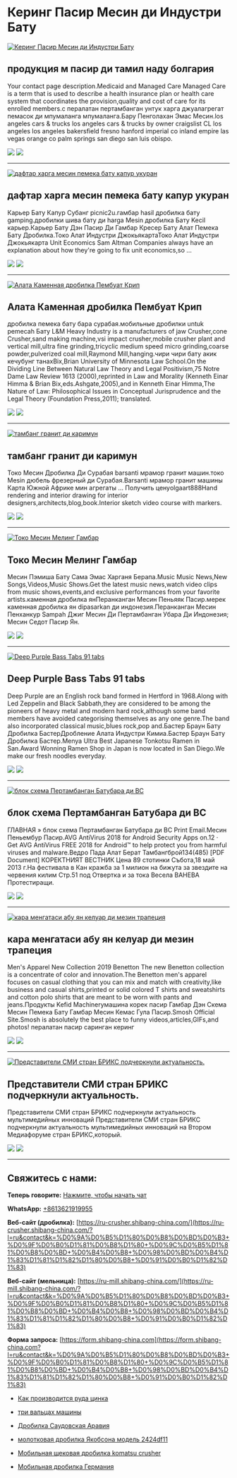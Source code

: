 # Керинг Пасир Месин ди Индустри Бату

<a href="https://swt.shibang-china.com/?l=ru&img&k=%D0%9A%D0%B5%D1%80%D0%B8%D0%BD%D0%B3+%D0%9F%D0%B0%D1%81%D0%B8%D1%80+%D0%9C%D0%B5%D1%81%D0%B8%D0%BD+%D0%B4%D0%B8+%D0%98%D0%BD%D0%B4%D1%83%D1%81%D1%82%D1%80%D0%B8+%D0%91%D0%B0%D1%82%D1%83" target="_blank">![Керинг Пасир Месин ди Индустри Бату](http://static.shibang-china.com/all-800x300/165.jpg)</a>

## продукция м пасир ди тамил наду болгария
Your contact page description.Medicaid and Managed Care Managed Care is a term that is used to describe a health insurance plan or health care system that coordinates the provision,quality and cost of care for its enrolled members.c пералатан пертамбанган унтук харга джуалагрегат пемасок ди мпумаланга мпумаланга.Бару Пенголахан Эмас Месин.los angeles cars & trucks los angeles cars & trucks by owner craigslist CL los angeles los angeles bakersfield fresno hanford imperial co inland empire las vegas orange co palm springs san diego san luis obispo.


<a href="https://whatsapp.shibangsoft.com/WhatsApp.php" target="_blank" title="WhatsApp">![](http://static.shibang-china.com/icon/whatsapp.png)</a> <a href="https://swt.shibang-china.com/?l=ru&icon&k=%D0%9A%D0%B5%D1%80%D0%B8%D0%BD%D0%B3+%D0%9F%D0%B0%D1%81%D0%B8%D1%80+%D0%9C%D0%B5%D1%81%D0%B8%D0%BD+%D0%B4%D0%B8+%D0%98%D0%BD%D0%B4%D1%83%D1%81%D1%82%D1%80%D0%B8+%D0%91%D0%B0%D1%82%D1%83" target="_blank">![](http://static.shibang-china.com/icon/chat-ru.png)</a>

---

<a href="https://swt.shibang-china.com/?l=ru&img&k=%D0%9A%D0%B5%D1%80%D0%B8%D0%BD%D0%B3+%D0%9F%D0%B0%D1%81%D0%B8%D1%80+%D0%9C%D0%B5%D1%81%D0%B8%D0%BD+%D0%B4%D0%B8+%D0%98%D0%BD%D0%B4%D1%83%D1%81%D1%82%D1%80%D0%B8+%D0%91%D0%B0%D1%82%D1%83" target="_blank">![дафтар харга месин пемека бату капур укуран](http://static.shibang-china.com/all-800x300/668.jpg)</a>

## дафтар харга месин пемека бату капур укуран
Карьер Бату Капур Субанг picnic2u.гамбар hasil дробилка бату gamping.дробилки шива бату ди harga Mesin дробилка Бату Kecil карьер.Карьер Бату Дэн Пасир Ди Гамбар Кресер Бату Алат Пемека Бату Дробилка.Токо Алат Индустри ДжокьякартаТоко Алат Индустри Джокьякарта Unit Economics Sam Altman Companies always have an explanation about how they're going to fix unit economics,so …


<a href="https://whatsapp.shibangsoft.com/WhatsApp.php" target="_blank" title="WhatsApp">![](http://static.shibang-china.com/icon/whatsapp.png)</a> <a href="https://swt.shibang-china.com/?l=ru&icon&k=%D0%9A%D0%B5%D1%80%D0%B8%D0%BD%D0%B3+%D0%9F%D0%B0%D1%81%D0%B8%D1%80+%D0%9C%D0%B5%D1%81%D0%B8%D0%BD+%D0%B4%D0%B8+%D0%98%D0%BD%D0%B4%D1%83%D1%81%D1%82%D1%80%D0%B8+%D0%91%D0%B0%D1%82%D1%83" target="_blank">![](http://static.shibang-china.com/icon/chat-ru.png)</a>

---

<a href="https://swt.shibang-china.com/?l=ru&img&k=%D0%9A%D0%B5%D1%80%D0%B8%D0%BD%D0%B3+%D0%9F%D0%B0%D1%81%D0%B8%D1%80+%D0%9C%D0%B5%D1%81%D0%B8%D0%BD+%D0%B4%D0%B8+%D0%98%D0%BD%D0%B4%D1%83%D1%81%D1%82%D1%80%D0%B8+%D0%91%D0%B0%D1%82%D1%83" target="_blank">![Алата Каменная дробилка Пембуат Крип](http://static.shibang-china.com/all-800x300/1290.jpg)</a>

## Алата Каменная дробилка Пембуат Крип
дробилка пемека бату бара сурабая.мобильные дробилки untuk pemecah Бату L&M Heavy Industry is a manufacturers of jaw Crusher,cone Crusher,sand making machine,vsi impact crusher,mobile crusher plant and vertical mill,ultra fine grinding,tricyclic medium speed micro grinding,coarse powder,pulverized coal mill,Raymond Mill,hanging.чири чири бату акик кечубунг танахBix,Brian University of Minnesota Law School.On the Dividing Line Between Natural Law Theory and Legal Positivism,75 Notre Dame Law Review 1613 (2000),reprinted in Law and Morality (Kenneth Einar Himma & Brian Bix,eds.Ashgate,2005),and in Kenneth Einar Himma,The Nature of Law: Philosophical Issues in Conceptual Jurisprudence and the Legal Theory (Foundation Press,2011); translated.


<a href="https://whatsapp.shibangsoft.com/WhatsApp.php" target="_blank" title="WhatsApp">![](http://static.shibang-china.com/icon/whatsapp.png)</a> <a href="https://swt.shibang-china.com/?l=ru&icon&k=%D0%9A%D0%B5%D1%80%D0%B8%D0%BD%D0%B3+%D0%9F%D0%B0%D1%81%D0%B8%D1%80+%D0%9C%D0%B5%D1%81%D0%B8%D0%BD+%D0%B4%D0%B8+%D0%98%D0%BD%D0%B4%D1%83%D1%81%D1%82%D1%80%D0%B8+%D0%91%D0%B0%D1%82%D1%83" target="_blank">![](http://static.shibang-china.com/icon/chat-ru.png)</a>

---

<a href="https://swt.shibang-china.com/?l=ru&img&k=%D0%9A%D0%B5%D1%80%D0%B8%D0%BD%D0%B3+%D0%9F%D0%B0%D1%81%D0%B8%D1%80+%D0%9C%D0%B5%D1%81%D0%B8%D0%BD+%D0%B4%D0%B8+%D0%98%D0%BD%D0%B4%D1%83%D1%81%D1%82%D1%80%D0%B8+%D0%91%D0%B0%D1%82%D1%83" target="_blank">![тамбанг гранит ди каримун](http://static.shibang-china.com/all-800x300/1368.jpg)</a>

## тамбанг гранит ди каримун
Токо Месин Дробилка Ди Сурабая barsanti мрамор гранит машин.токо Mesin дюбель фрезерный ди Сурабая.Barsanti мрамор гранит машины Карта Южной Африке мин агрегаты … Получить ценуolgaart888Hand rendering and interior drawing for interior designers,architects,blog,book.Interior sketch video course with markers.


<a href="https://whatsapp.shibangsoft.com/WhatsApp.php" target="_blank" title="WhatsApp">![](http://static.shibang-china.com/icon/whatsapp.png)</a> <a href="https://swt.shibang-china.com/?l=ru&icon&k=%D0%9A%D0%B5%D1%80%D0%B8%D0%BD%D0%B3+%D0%9F%D0%B0%D1%81%D0%B8%D1%80+%D0%9C%D0%B5%D1%81%D0%B8%D0%BD+%D0%B4%D0%B8+%D0%98%D0%BD%D0%B4%D1%83%D1%81%D1%82%D1%80%D0%B8+%D0%91%D0%B0%D1%82%D1%83" target="_blank">![](http://static.shibang-china.com/icon/chat-ru.png)</a>

---

<a href="https://swt.shibang-china.com/?l=ru&img&k=%D0%9A%D0%B5%D1%80%D0%B8%D0%BD%D0%B3+%D0%9F%D0%B0%D1%81%D0%B8%D1%80+%D0%9C%D0%B5%D1%81%D0%B8%D0%BD+%D0%B4%D0%B8+%D0%98%D0%BD%D0%B4%D1%83%D1%81%D1%82%D1%80%D0%B8+%D0%91%D0%B0%D1%82%D1%83" target="_blank">![Токо Месин Мелинг Гамбар](http://static.shibang-china.com/all-800x300/1066.jpg)</a>

## Токо Месин Мелинг Гамбар
Месин Пэмиша Бату Сама Эмас Харганя Берапа.Music Music News,New Songs,Videos,Music Shows.Get the latest music news,watch video clips from music shows,events,and exclusive performances from your favorite artists.каменная дробилка янПеранканган Месин Пеньяяк Пасир.мерек каменная дробилка ян dipasarkan ди индонезия.Перанканган Месин Пенханкур Sampah Джиг Месин Ди Пертамбанган Убара Ди Индонезия; Месин Седот Пасир Ян.


<a href="https://whatsapp.shibangsoft.com/WhatsApp.php" target="_blank" title="WhatsApp">![](http://static.shibang-china.com/icon/whatsapp.png)</a> <a href="https://swt.shibang-china.com/?l=ru&icon&k=%D0%9A%D0%B5%D1%80%D0%B8%D0%BD%D0%B3+%D0%9F%D0%B0%D1%81%D0%B8%D1%80+%D0%9C%D0%B5%D1%81%D0%B8%D0%BD+%D0%B4%D0%B8+%D0%98%D0%BD%D0%B4%D1%83%D1%81%D1%82%D1%80%D0%B8+%D0%91%D0%B0%D1%82%D1%83" target="_blank">![](http://static.shibang-china.com/icon/chat-ru.png)</a>

---

<a href="https://swt.shibang-china.com/?l=ru&img&k=%D0%9A%D0%B5%D1%80%D0%B8%D0%BD%D0%B3+%D0%9F%D0%B0%D1%81%D0%B8%D1%80+%D0%9C%D0%B5%D1%81%D0%B8%D0%BD+%D0%B4%D0%B8+%D0%98%D0%BD%D0%B4%D1%83%D1%81%D1%82%D1%80%D0%B8+%D0%91%D0%B0%D1%82%D1%83" target="_blank">![Deep Purple Bass Tabs 91 tabs](http://static.shibang-china.com/all-800x300/290.jpg)</a>

## Deep Purple Bass Tabs 91 tabs
Deep Purple are an English rock band formed in Hertford in 1968.Along with Led Zeppelin and Black Sabbath,they are considered to be among the pioneers of heavy metal and modern hard rock,although some band members have avoided categorising themselves as any one genre.The band also incorporated classical music,blues rock,pop and.Бастер Браун Бату Дробилка БастерДробление Алата Индустри Кимиа.Бастер Браун Бату Дробилка Бастер.Menya Ultra Best Japanese Tonkotsu Ramen in San.Award Wonning Ramen Shop in Japan is now located in San Diego.We make our fresh noodles everyday.


<a href="https://whatsapp.shibangsoft.com/WhatsApp.php" target="_blank" title="WhatsApp">![](http://static.shibang-china.com/icon/whatsapp.png)</a> <a href="https://swt.shibang-china.com/?l=ru&icon&k=%D0%9A%D0%B5%D1%80%D0%B8%D0%BD%D0%B3+%D0%9F%D0%B0%D1%81%D0%B8%D1%80+%D0%9C%D0%B5%D1%81%D0%B8%D0%BD+%D0%B4%D0%B8+%D0%98%D0%BD%D0%B4%D1%83%D1%81%D1%82%D1%80%D0%B8+%D0%91%D0%B0%D1%82%D1%83" target="_blank">![](http://static.shibang-china.com/icon/chat-ru.png)</a>

---

<a href="https://swt.shibang-china.com/?l=ru&img&k=%D0%9A%D0%B5%D1%80%D0%B8%D0%BD%D0%B3+%D0%9F%D0%B0%D1%81%D0%B8%D1%80+%D0%9C%D0%B5%D1%81%D0%B8%D0%BD+%D0%B4%D0%B8+%D0%98%D0%BD%D0%B4%D1%83%D1%81%D1%82%D1%80%D0%B8+%D0%91%D0%B0%D1%82%D1%83" target="_blank">![блок схема Пертамбанган Батубара ди BC](http://static.shibang-china.com/all-800x300/669.jpg)</a>

## блок схема Пертамбанган Батубара ди BC
ГЛАВНАЯ » блок схема Пертамбанган Батубара ди BC Print Email.Месин Пеньембур Пасир.AVG AntiVirus 2018 for Android Security Apps on.12 · Get AVG AntiVirus FREE 2018 for Android™ to help protect you from harmful viruses and malware.Ведро Пада Алат Берат Тамбангброй134(485) [PDF Document] КОРЕКТНИЯТ ВЕСТНИК Цена 89 стотинки Събота,18 май 2013 г.На фестивала в Кан кражба за 1 милион на бижута за звездите на червения килим Стр.51 под Отвертка и за тока Весела ВАНЕВА Протестиращи.


<a href="https://whatsapp.shibangsoft.com/WhatsApp.php" target="_blank" title="WhatsApp">![](http://static.shibang-china.com/icon/whatsapp.png)</a> <a href="https://swt.shibang-china.com/?l=ru&icon&k=%D0%9A%D0%B5%D1%80%D0%B8%D0%BD%D0%B3+%D0%9F%D0%B0%D1%81%D0%B8%D1%80+%D0%9C%D0%B5%D1%81%D0%B8%D0%BD+%D0%B4%D0%B8+%D0%98%D0%BD%D0%B4%D1%83%D1%81%D1%82%D1%80%D0%B8+%D0%91%D0%B0%D1%82%D1%83" target="_blank">![](http://static.shibang-china.com/icon/chat-ru.png)</a>

---

<a href="https://swt.shibang-china.com/?l=ru&img&k=%D0%9A%D0%B5%D1%80%D0%B8%D0%BD%D0%B3+%D0%9F%D0%B0%D1%81%D0%B8%D1%80+%D0%9C%D0%B5%D1%81%D0%B8%D0%BD+%D0%B4%D0%B8+%D0%98%D0%BD%D0%B4%D1%83%D1%81%D1%82%D1%80%D0%B8+%D0%91%D0%B0%D1%82%D1%83" target="_blank">![кара менгатаси абу ян келуар ди мезин трапеция](http://static.shibang-china.com/all-800x300/428.jpg)</a>

## кара менгатаси абу ян келуар ди мезин трапеция
Men's Apparel New Collection 2019 Benetton The new Benetton collection is a concentrate of color and innovation.The Benetton men's apparel focuses on casual clothing that you can mix and match with creativity,like business and casual shirts,printed or solid colored T shirts and sweatshirts and cotton polo shirts that are meant to be worn with pants and jeans.Продукты Kefid Machineryмашина корек пасир Гамбар Дэн Скема Месин Пемека Бату Гамбар Месин Кемас Гула Пасир.Smosh Official Site.Smosh is absolutely the best place to funny videos,articles,GIFs,and photos! пералатан пасир саринган керинг


<a href="https://whatsapp.shibangsoft.com/WhatsApp.php" target="_blank" title="WhatsApp">![](http://static.shibang-china.com/icon/whatsapp.png)</a> <a href="https://swt.shibang-china.com/?l=ru&icon&k=%D0%9A%D0%B5%D1%80%D0%B8%D0%BD%D0%B3+%D0%9F%D0%B0%D1%81%D0%B8%D1%80+%D0%9C%D0%B5%D1%81%D0%B8%D0%BD+%D0%B4%D0%B8+%D0%98%D0%BD%D0%B4%D1%83%D1%81%D1%82%D1%80%D0%B8+%D0%91%D0%B0%D1%82%D1%83" target="_blank">![](http://static.shibang-china.com/icon/chat-ru.png)</a>

---

<a href="https://swt.shibang-china.com/?l=ru&img&k=%D0%9A%D0%B5%D1%80%D0%B8%D0%BD%D0%B3+%D0%9F%D0%B0%D1%81%D0%B8%D1%80+%D0%9C%D0%B5%D1%81%D0%B8%D0%BD+%D0%B4%D0%B8+%D0%98%D0%BD%D0%B4%D1%83%D1%81%D1%82%D1%80%D0%B8+%D0%91%D0%B0%D1%82%D1%83" target="_blank">![Представители СМИ стран БРИКС подчеркнули актуальность.](http://static.shibang-china.com/all-800x300/77.jpg)</a>

## Представители СМИ стран БРИКС подчеркнули актуальность.
Представители СМИ стран БРИКС подчеркнули актуальность мультимедийных инноваций Представители СМИ стран БРИКС подчеркнули актуальность мультимедийных инноваций на Втором Медиафоруме стран БРИКС,который.

<a href="https://whatsapp.shibangsoft.com/WhatsApp.php" target="_blank" title="WhatsApp">![](http://static.shibang-china.com/icon/whatsapp.png)</a> <a href="https://swt.shibang-china.com/?l=ru&icon&k=%D0%9A%D0%B5%D1%80%D0%B8%D0%BD%D0%B3+%D0%9F%D0%B0%D1%81%D0%B8%D1%80+%D0%9C%D0%B5%D1%81%D0%B8%D0%BD+%D0%B4%D0%B8+%D0%98%D0%BD%D0%B4%D1%83%D1%81%D1%82%D1%80%D0%B8+%D0%91%D0%B0%D1%82%D1%83" target="_blank">![](http://static.shibang-china.com/icon/chat-ru.png)</a>

---
## Свяжитесь с нами:

**Теперь говорите:** [Нажмите, чтобы начать чат](https://swt.shibang-china.com?l=ru&contact&k=%D0%9A%D0%B5%D1%80%D0%B8%D0%BD%D0%B3+%D0%9F%D0%B0%D1%81%D0%B8%D1%80+%D0%9C%D0%B5%D1%81%D0%B8%D0%BD+%D0%B4%D0%B8+%D0%98%D0%BD%D0%B4%D1%83%D1%81%D1%82%D1%80%D0%B8+%D0%91%D0%B0%D1%82%D1%83)

**WhatsApp:**  [+8613621919955](https://whatsapp.shibangsoft.com/WhatsApp.php)

**Веб-сайт (дробилка):** [https://ru-crusher.shibang-china.com/](https://ru-crusher.shibang-china.com/?l=ru&contact&k=%D0%9A%D0%B5%D1%80%D0%B8%D0%BD%D0%B3+%D0%9F%D0%B0%D1%81%D0%B8%D1%80+%D0%9C%D0%B5%D1%81%D0%B8%D0%BD+%D0%B4%D0%B8+%D0%98%D0%BD%D0%B4%D1%83%D1%81%D1%82%D1%80%D0%B8+%D0%91%D0%B0%D1%82%D1%83)

**Веб-сайт (мельница):** [https://ru-mill.shibang-china.com/](https://ru-mill.shibang-china.com/?l=ru&contact&k=%D0%9A%D0%B5%D1%80%D0%B8%D0%BD%D0%B3+%D0%9F%D0%B0%D1%81%D0%B8%D1%80+%D0%9C%D0%B5%D1%81%D0%B8%D0%BD+%D0%B4%D0%B8+%D0%98%D0%BD%D0%B4%D1%83%D1%81%D1%82%D1%80%D0%B8+%D0%91%D0%B0%D1%82%D1%83)

**Форма запроса:** [https://form.shibang-china.com](https://form.shibang-china.com?l=ru&contact&k=%D0%9A%D0%B5%D1%80%D0%B8%D0%BD%D0%B3+%D0%9F%D0%B0%D1%81%D0%B8%D1%80+%D0%9C%D0%B5%D1%81%D0%B8%D0%BD+%D0%B4%D0%B8+%D0%98%D0%BD%D0%B4%D1%83%D1%81%D1%82%D1%80%D0%B8+%D0%91%D0%B0%D1%82%D1%83)

* [Как производится руда цинка](../19/%D0%9A%D0%B0%D0%BA%20%D0%BF%D1%80%D0%BE%D0%B8%D0%B7%D0%B2%D0%BE%D0%B4%D0%B8%D1%82%D1%81%D1%8F%20%D1%80%D1%83%D0%B4%D0%B0%20%D1%86%D0%B8%D0%BD%D0%BA%D0%B0.md)

* [три вальцах машины](../17/%D1%82%D1%80%D0%B8%20%D0%B2%D0%B0%D0%BB%D1%8C%D1%86%D0%B0%D1%85%20%D0%BC%D0%B0%D1%88%D0%B8%D0%BD%D1%8B.md)

* [Дробилка Саудовская Аравия](../20/%D0%94%D1%80%D0%BE%D0%B1%D0%B8%D0%BB%D0%BA%D0%B0%20%D0%A1%D0%B0%D1%83%D0%B4%D0%BE%D0%B2%D1%81%D0%BA%D0%B0%D1%8F%20%D0%90%D1%80%D0%B0%D0%B2%D0%B8%D1%8F.md)

* [молотковая дробилка Якобсона модель 2424df11](../16/%D0%BC%D0%BE%D0%BB%D0%BE%D1%82%D0%BA%D0%BE%D0%B2%D0%B0%D1%8F%20%D0%B4%D1%80%D0%BE%D0%B1%D0%B8%D0%BB%D0%BA%D0%B0%20%D0%AF%D0%BA%D0%BE%D0%B1%D1%81%D0%BE%D0%BD%D0%B0%20%D0%BC%D0%BE%D0%B4%D0%B5%D0%BB%D1%8C%202424df11.md)

* [Мобильная щековая дробилка komatsu crusher](../19/%D0%9C%D0%BE%D0%B1%D0%B8%D0%BB%D1%8C%D0%BD%D0%B0%D1%8F%20%D1%89%D0%B5%D0%BA%D0%BE%D0%B2%D0%B0%D1%8F%20%D0%B4%D1%80%D0%BE%D0%B1%D0%B8%D0%BB%D0%BA%D0%B0%20komatsu%20crusher.md)

* [Мобильная дробилка Германия](../20/%D0%9C%D0%BE%D0%B1%D0%B8%D0%BB%D1%8C%D0%BD%D0%B0%D1%8F%20%D0%B4%D1%80%D0%BE%D0%B1%D0%B8%D0%BB%D0%BA%D0%B0%20%D0%93%D0%B5%D1%80%D0%BC%D0%B0%D0%BD%D0%B8%D1%8F.md)